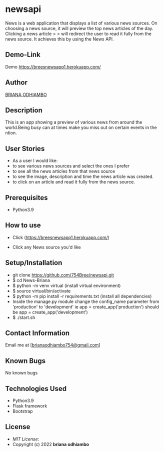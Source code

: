 # newsapi

 News is a web application that displays a list of various news sources. On choosing a news source, it will preview the top news articles of the day. Clicking a news article > > will redirect the user to read it fully from the news source. It achieves this by using the News API.
## Demo-Link
Demo https://breesnewsapp1.herokuapp.com/

 ## Author

[BRIANA ODHIAMBO](https://breesnewsapp1.herokuapp.com/)

 ## Description
This is an app showing a preview of various news from around the world.Being busy can at times make you miss out on certain events in the ntion.
## User Stories
 * As a user I would like:
 * to see various news sources and select the ones I prefer
 * to see all the news articles from that news source
 * to see the image, description and time the news article was created.
 * to click on an article and read it fully from the news source.


## Prerequisites
 * Python3.9

## How to use 
 * Click (https://breesnewsapp1.herokuapp.com/) <br/>
  
 * Click any News source you'd like


## Setup/Installation 
 * git clone https://github.com/754Bree/newsapi.git
 * $ cd News-Briana
 * $ python -m venv virtual (install virtual environment)
 * $ source virtual/bin/activate
 * $ python -m pip install -r requirements.txt (install all dependencies)
* Inside the manage.py module change the config_name parameter from 'production' to 'development' ie app = create_app('production') should be app = create_app('development')
* $ ./start.sh

## Contact Information 
Email  me at [brianaodhiambo754@gmail.com]

## Known Bugs

 No known bugs

## Technologies Used
 - Python3.9
 - Flask framework
 - Bootstrap

## License
 * *MIT License:*
 * Copyright (c) 2022 **briana odhiambo**
